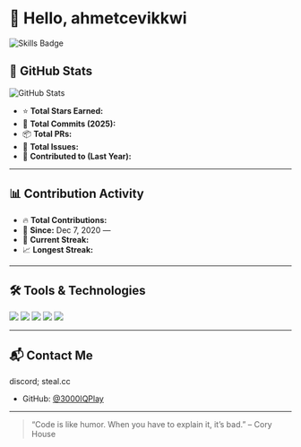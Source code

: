 # 👋 Hello, ahmetcevikkwi

<img src="https://img.shields.io/badge/Skills-Python%20%7C%20JS%20%7C%20C%2B%2B%20%7C%20HTML%2FCSS-orange?style=for-the-badge" alt="Skills Badge" />

## 🚀 GitHub Stats

![GitHub Stats](https://img.shields.io/badge/Grade-B%2B-purple?style=for-the-badge)

- ⭐ **Total Stars Earned:**   
- 🔁 **Total Commits (2025):**   
- 📦 **Total PRs:**   
- 🐞 **Total Issues:**   
- 📆 **Contributed to (Last Year):**   

---

## 📊 Contribution Activity

- 🔥 **Total Contributions:**   
- 📅 **Since:** Dec 7, 2020 —   
- 🔄 **Current Streak:** 
- 📈 **Longest Streak:** 

---

## 🛠️ Tools & Technologies

<p>
  <img src="https://img.shields.io/badge/-Python-3776AB?style=flat&logo=python&logoColor=white"/>
  <img src="https://img.shields.io/badge/-JavaScript-F7DF1E?style=flat&logo=javascript&logoColor=black"/>
  <img src="https://img.shields.io/badge/-C++-00599C?style=flat&logo=c%2B%2B&logoColor=white"/>
  <img src="https://img.shields.io/badge/-HTML5-E34F26?style=flat&logo=html5&logoColor=white"/>
  <img src="https://img.shields.io/badge/-CSS3-1572B6?style=flat&logo=css3&logoColor=white"/>
</p>

---

## 📬 Contact Me

discord; steal.cc
- GitHub: [@3000IQPlay](https://github.com/3000IQPlay)

---

> “Code is like humor. When you have to explain it, it’s bad.” – Cory House
